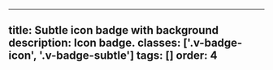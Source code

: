 <!--
 *              Copyright (c) 2025 Visa, Inc.
 *
 * Licensed under the Apache License, Version 2.0 (the "License");
 * you may not use this file except in compliance with the License.
 * You may obtain a copy of the License at
 *
 *         http://www.apache.org/licenses/LICENSE-2.0
 *
 * Unless required by applicable law or agreed to in writing, software
 * distributed under the License is distributed on an "AS IS" BASIS,
 * WITHOUT WARRANTIES OR CONDITIONS OF ANY KIND, either express or implied.
 * See the License for the specific language governing permissions and
 * limitations under the License.
 *
 -->
---
title: Subtle icon badge with background
description: Icon badge.
classes: ['.v-badge-icon', '.v-badge-subtle']
tags: []
order: 4
---

<div class="v-badge v-badge-icon v-badge-subtle">
  <svg class="v-icon v-icon-tiny" height="16" viewbox="0 0 16 16" width="16">
    <use href="#visa-information-tiny">
    </use>
  </svg>
</div>
